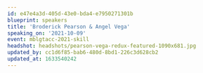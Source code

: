 ```yaml
---
id: e47e4a3d-405d-43e0-bda4-e7950271301b
blueprint: speakers
title: 'Broderick Pearson & Angel Vega'
speaking_on: '2021-10-09'
event: mblgtacc-2021-skill
headshot: headshots/pearson-vega-redux-featured-1090x681.jpg
updated_by: cc1d6f85-bab6-480d-8bd1-226c3d628cb2
updated_at: 1633540242
---
```

